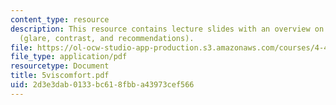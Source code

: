 ```yaml
---
content_type: resource
description: This resource contains lecture slides with an overview on visual comfort
  (glare, contrast, and recommendations).
file: https://ol-ocw-studio-app-production.s3.amazonaws.com/courses/4-493-natural-light-in-design-january-iap-2006/2d3e3dab0133bc618fbba43973cef566_5viscomfort.pdf
file_type: application/pdf
resourcetype: Document
title: 5viscomfort.pdf
uid: 2d3e3dab-0133-bc61-8fbb-a43973cef566
---
```

